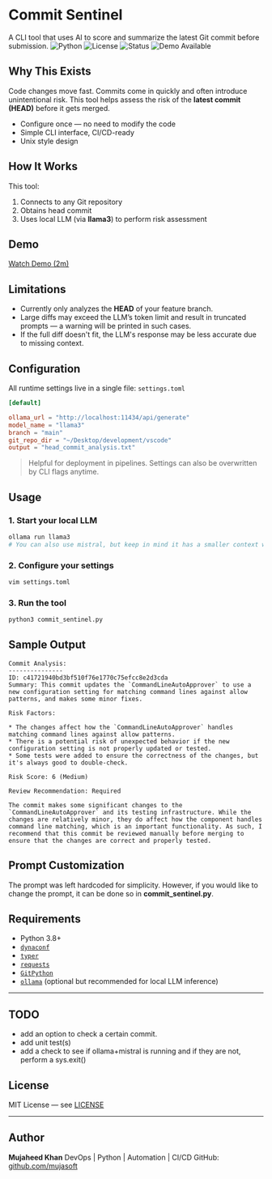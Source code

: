 # Commit Sentinel
A CLI tool that uses AI to score and summarize the latest Git commit before submission.
![Python](https://img.shields.io/badge/python-3.8+-blue)
![License](https://img.shields.io/github/license/mujasoft/git_log_analyser)
![Status](https://img.shields.io/badge/status-WIP-orange)
![Demo Available](https://img.shields.io/badge/demo-available-green)

## Why This Exists

Code changes move fast. Commits come in quickly and often introduce unintentional risk. This tool helps assess the risk of the **latest commit (HEAD)** before it gets merged.

- Configure once — no need to modify the code
- Simple CLI interface, CI/CD-ready
- Unix style design

## How It Works

This tool:
1. Connects to any Git repository
2. Obtains head commit
3. Uses local LLM (via **llama3**) to perform risk assessment

## Demo
[Watch Demo (2m)](./demo.mov)


## Limitations
- Currently only analyzes the **HEAD** of your feature branch.
- Large diffs may exceed the LLM’s token limit and result in truncated prompts — a warning will be printed in such cases.
- If the full diff doesn't fit, the LLM's response may be less accurate due to missing context.

## Configuration

All runtime settings live in a single file: `settings.toml`

```toml
[default]

ollama_url = "http://localhost:11434/api/generate"
model_name = "llama3"
branch = "main"
git_repo_dir = "~/Desktop/development/vscode"
output = "head_commit_analysis.txt"
```

> Helpful for deployment in pipelines. Settings can also be overwritten by CLI flags anytime.

## Usage

### 1. Start your local LLM
```bash
ollama run llama3
# You can also use mistral, but keep in mind it has a smaller context window than llama3.
```

### 2. Configure your settings
```bash
vim settings.toml
```

### 3. Run the tool
```bash
python3 commit_sentinel.py
```

## Sample Output

```text
Commit Analysis:
---------------
ID: c41721940bd3bf510f76e1770c75efcc8e2d3cda
Summary: This commit updates the `CommandLineAutoApprover` to use a new configuration setting for matching command lines against allow patterns, and makes some minor fixes.

Risk Factors:

* The changes affect how the `CommandLineAutoApprover` handles matching command lines against allow patterns.
* There is a potential risk of unexpected behavior if the new configuration setting is not properly updated or tested.
* Some tests were added to ensure the correctness of the changes, but it's always good to double-check.

Risk Score: 6 (Medium)

Review Recommendation: Required

The commit makes some significant changes to the `CommandLineAutoApprover` and its testing infrastructure. While the changes are relatively minor, they do affect how the component handles command line matching, which is an important functionality. As such, I recommend that this commit be reviewed manually before merging to ensure that the changes are correct and properly tested.
```

## Prompt Customization

The prompt was left hardcoded for simplicity. However, if you would like to change the prompt, it can be done so in **commit_sentinel.py**.

## Requirements

- Python 3.8+
- [`dynaconf`](https://www.dynaconf.com/)
- [`typer`](https://typer.tiangolo.com/)
- [`requests`](https://docs.python-requests.org/en/master/)
- [`GitPython`](https://gitpython.readthedocs.io/en/stable/)
- [`ollama`](https://ollama.com) (optional but recommended for local LLM inference)

---

## TODO
- add an option to check a certain commit.
- add unit test(s)
- add a check to see if ollama+mistral is running and if they are not, perform a sys.exit()

## License

MIT License — see [LICENSE](./LICENSE)

---

## Author

**Mujaheed Khan**
DevOps | Python | Automation | CI/CD
GitHub: [github.com/mujasoft](https://github.com/mujasoft)
